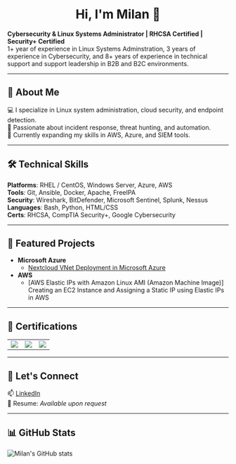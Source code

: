 <h1 align="center">Hi, I'm Milan 👋</h1>

  <strong>Cybersecurity & Linux Systems Administrator | RHCSA Certified | Security+ Certified</strong><br>
  1+ year of experience in Linux Systems Adminstration, 3 years of experience in Cybersecurity, and 8+ years of experience in technical support and support leadership in B2B and B2C environments.
</p>

---

## 🧭 About Me

💻 I specialize in Linux system administration, cloud security, and endpoint detection.  
🔐 Passionate about incident response, threat hunting, and automation.  
🚀 Currently expanding my skills in AWS, Azure, and SIEM tools. 

---

## 🛠️ Technical Skills

**Platforms**: RHEL / CentOS, Windows Server, Azure, AWS  
**Tools**: Git, Ansible, Docker, Apache, FreeIPA  
**Security**: Wireshark, BitDefender, Microsoft Sentinel, Splunk, Nessus  
**Languages**: Bash, Python, HTML/CSS  
**Certs**: RHCSA, CompTIA Security+, Google Cybersecurity 

---

## 🧪 Featured Projects

- <b>Microsoft Azure</b>
  - <a href="https://github.com/milanepps1/Azure-Web-Server-VM/tree/main"> Nextcloud VNet Deployment in Microsoft Azure</a>
- <b>AWS</b>
  - [AWS Elastic IPs with Amazon Linux AMI (Amazon Machine Image)] Creating an EC2 Instance and Assigning a Static IP using Elastic IPs in AWS 



---

## 🧾 Certifications

<table>
  <tr>
    <td><img src="https://img.shields.io/badge/Red%20Hat-RHCSA-critical?logo=redhat&logoColor=white&style=for-the-badge"/></td>
    <td><img src="https://img.shields.io/badge/Google-Cybersecurity-blue?logo=google&logoColor=white&style=for-the-badge"/></td>
    <td><img src="https://img.shields.io/badge/CompTIA-Security%2B-red?logo=comptia&logoColor=white&style=for-the-badge"/></td>
  </tr>
</table>

---

## 📡 Let's Connect

📫 [LinkedIn](https://www.linkedin.com/in/milanepps/)  
💼 Resume: *Available upon request*

---


## 📊 GitHub Stats

![Milan's GitHub stats](https://github-readme-stats.vercel.app/api?username=milanepps1&show_icons=true&theme=github_dark&hide_border=true)


<!--
**milanepps1/milanepps1** is a ✨ _special_ ✨ repository because its `README.md` (this file) appears on your GitHub profile.

Here are some ideas to get you started:

- 🔭 I’m currently working on ...
- 🌱 I’m currently learning ...
- 👯 I’m looking to collaborate on ...
- 🤔 I’m looking for help with ...
- 💬 Ask me about ...
- 📫 How to reach me: ...
- ⚡ Fun fact: ...
-->






